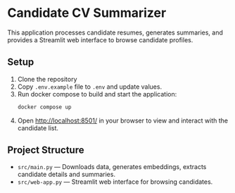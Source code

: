 # Candidate CV Summarizer

This application processes candidate resumes, generates summaries, and provides a Streamlit web interface to browse candidate profiles.

## Setup

1. Clone the repository
2. Copy `.env.example` file to `.env` and update values.
3. Run docker compose to build and start the application:
   ```bash
   docker compose up
   ```
4. Open [http://localhost:8501/](http://localhost:8501/) in your browser to view and interact with the candidate list.

## Project Structure

- `src/main.py` — Downloads data, generates embeddings, extracts candidate details and summaries.
- `src/web-app.py` — Streamlit web interface for browsing candidates.
